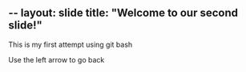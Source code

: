 --
layout: slide
title: "Welcome to our second slide!"
--

This is my first attempt using git bash

Use the left arrow to go back
